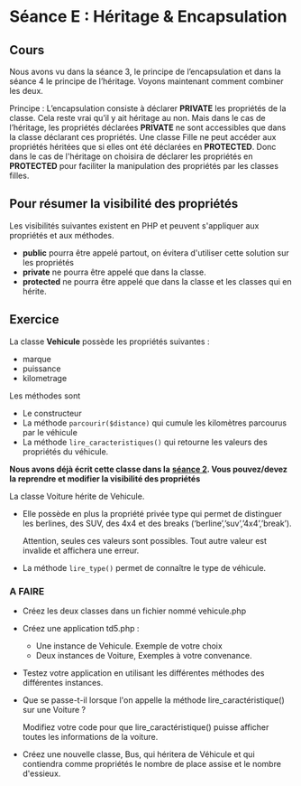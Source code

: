 # Séance E : Héritage & Encapsulation

## Cours

Nous avons vu dans la séance 3, le principe de l’encapsulation et dans la séance 4 le principe de l’héritage. Voyons maintenant comment combiner les deux.

Principe : L’encapsulation consiste à déclarer **PRIVATE** les propriétés de la classe. Cela reste vrai qu’il y ait héritage au non. Mais dans le cas de l’héritage, les propriétés déclarées **PRIVATE** ne sont accessibles que dans la classe déclarant ces propriétés. Une classe Fille ne peut accéder aux propriétés héritées que si elles ont été déclarées en **PROTECTED**. Donc dans le cas de l'héritage on choisira de déclarer les propriétés en **PROTECTED** pour faciliter la manipulation des propriétés par les classes filles.

## Pour résumer la visibilité des propriétés

Les visibilités suivantes existent en PHP et peuvent s'appliquer aux propriétés et aux méthodes.

* **public** pourra être appelé partout, on évitera d'utiliser cette solution sur les propriétés
* **private** ne pourra être appelé que dans la classe.
* **protected** ne pourra être appelé que dans la classe et les classes qui en hérite.

## Exercice

La classe **Vehicule** possède les propriétés suivantes :

* marque
* puissance
* kilometrage

Les méthodes sont

* Le constructeur
* La méthode `parcourir($distance)` qui cumule les kilomètres parcourus par le véhicule
* La méthode `lire_caracteristiques()` qui retourne les valeurs des propriétés du véhicule.

**Nous avons déjà écrit cette classe dans la** [**séance 2**](https://app.gitbook.com/s/-LjKrFSyq65TEN9dTgPU/seance2/sujet.md)**. Vous pouvez/devez la reprendre et modifier la visibilité des propriétés**

La classe Voiture hérite de Vehicule.

* Elle possède en plus la propriété privée type qui permet de distinguer les berlines, des SUV, des 4x4 et des breaks (‘berline’,’suv’,’4x4’,’break’).&#x20;

    Attention, seules ces valeurs sont possibles. Tout autre valeur est invalide et affichera une erreur.
* La méthode `lire_type()` permet de connaître le type de véhicule.

### A FAIRE

* Créez les deux classes dans un fichier nommé vehicule.php
* Créez une application td5.php :
  * Une instance de Vehicule. Exemple de votre choix
  * Deux instances de Voiture, Exemples à votre convenance.
* Testez votre application en utilisant les différentes méthodes des différentes instances.
* Que se passe-t-il lorsque l'on appelle la méthode lire\_caractéristique() sur une Voiture ?&#x20;

    Modifiez votre code pour que lire\_caractéristique() puisse afficher toutes les informations de la voiture.
* Créez une nouvelle classe, Bus, qui héritera de Véhicule et qui contiendra comme propriétés le nombre de place assise et le nombre d'essieux.

